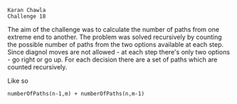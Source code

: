 ```
Karan Chawla
Challenge 18
```

The aim of the challenge was to calculate the number of paths from one extreme end to another. The problem was solved recursively by counting the possible number of paths from the two options available at each step.
Since diagnol moves are not allowed - at each step there's only two options - go right or go up. For each decision there are a set of paths which are counted recursively. 

Like so 
```
numberOfPaths(n-1,m) + numberOfPaths(n,m-1)  
```